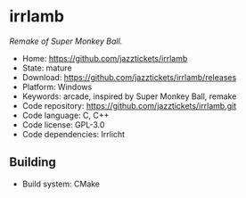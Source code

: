 # irrlamb

_Remake of Super Monkey Ball._

- Home: https://github.com/jazztickets/irrlamb
- State: mature
- Download: https://github.com/jazztickets/irrlamb/releases
- Platform: Windows
- Keywords: arcade, inspired by Super Monkey Ball, remake
- Code repository: https://github.com/jazztickets/irrlamb.git
- Code language: C, C++
- Code license: GPL-3.0
- Code dependencies: Irrlicht

## Building

- Build system: CMake